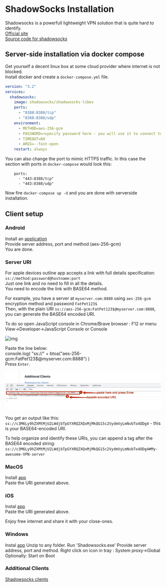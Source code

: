 # ShadowSocks Installation  
Shadowsocks is a powerfull lightweight VPN solution that is quite hard to identify.  
[Official site](https://shadowsocks.org/)  
[Source code for shadowsocks](https://github.com/shadowsocks/shadowsocks-libev)  

## Server-side installation via docker compose  

Get yourself a decent linux box at some cloud provider where internet is not blocked.  
Install docker and create a `docker-compose.yml` file.  

```yaml
version: "3.2"
services:
  shadowsocks:
    image: shadowsocks/shadowsocks-libev
    ports:
      - "8388:8388/tcp"
      - "8388:8388/udp"
    environment:
      - METHOD=aes-256-gcm
      - PASSWORD=<specify password here - you will use it to connect to server>
      - TIMEOUT=60
      - ARGS=--fast-open
    restart: always
```
You can also change the port to mimic HTTPS traffic. 
In this case the section with ports in `docker-compose` would look this:  
```
    ports:
      - "443:8388/tcp"
      - "443:8388/udp"
```

Now fire `docker-compose up -d` and you are done with serverside installation. 

## Client setup  

### Android  
Install an [application](https://play.google.com/store/apps/details?id=com.github.shadowsocks)  
Provide server address, port and method (aes-256-gcm)  
You are done.

### Server URI  
For apple devices outline app accepts a link with full details specification:  
`ss://method:password@hostname:port`  
Just one link and no need to fill in all the details.  
You need to encode the link with BASE64 method.  

For example, you have a server at `myserver.com:8888` using `aes-256-gcm` encryption method and password `FatPet123$`  
Then, with the plain URI `ss://aes-256-gcm:FatPet123$@myserver.com:8888`, you can generate the BASE64 encoded URI.  

To do so open JavaScript console in Chrome/Brave browser : F12 or menu View->Developer->JavaScript Console or Console

![img](1691663089214.jpg)

Paste the line below:  
console.log( "ss://" + btoa("aes-256-gcm:FatPet123$@myserver.com:8888") )   
Press `Enter`.  

![img](console.jpg)

You get an output like this:    
`ss://c3M6Ly9hZXMtMjU2LWdjbTpGYXRQZXQxMjMkQG15c2VydmVyLmNvbTo4ODg4`  - this is your BASE64-encoded URI.  

To help organize and identify these URIs, you can append a tag after the BASE64 encoded string:
`ss://c3M6Ly9hZXMtMjU2LWdjbTpGYXRQZXQxMjMkQG15c2VydmVyLmNvbTo4ODg4#My-awesome-VPN-server`  


### MacOS  
Install [app](https://apps.apple.com/ru/app/outline-secure-internet-access/id1356178125?mt=12)  
Paste the URI generated above.

### iOS  
Instal [app](https://apps.apple.com/us/app/outline-app/id1356177741)  
Paste the URI generated above.

Enjoy free internet and share it with your close-ones.  

### Windows 
Instal [app](https://github.com/shadowsocks/shadowsocks-windows/releases/)
Unzip to any folder.
Run 'Shadowsocks.exe'
Provide server address, port and method.
Right click on icon in tray : System proxy->Global
Optionally: Start on Boot

### Additional Clients
[Shadowsocks clients](https://shadowsocks5.github.io/en/download/clients.html)


